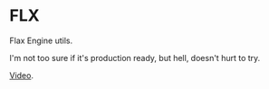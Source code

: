 # FLX
Flax Engine utils.

I'm not too sure if it's production ready, but hell, doesn't hurt to try.

[Video](https://youtu.be/evY5KGgU6xs).
